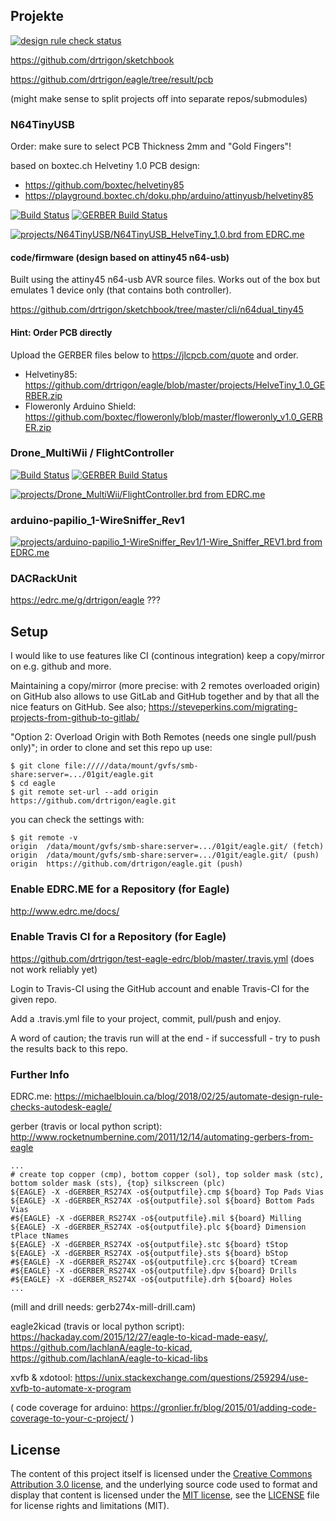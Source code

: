 ## Projekte
[![design rule check status](https://edrc.me/api/v1/user/drtrigon/project/eagle/img/status.svg)](https://edrc.me/g/drtrigon/eagle)

https://github.com/drtrigon/sketchbook

https://github.com/drtrigon/eagle/tree/result/pcb

(might make sense to split projects off into separate repos/submodules)

### N64TinyUSB

Order: make sure to select PCB Thickness 2mm and "Gold Fingers"!

based on boxtec.ch Helvetiny 1.0 PCB design:
* https://github.com/boxtec/helvetiny85
* https://playground.boxtec.ch/doku.php/arduino/attinyusb/helvetiny85

[![Build Status](https://travis-ci.org/drtrigon/sketchbook.svg?branch=master)](https://travis-ci.org/drtrigon/sketchbook)
[![GERBER Build Status](https://travis-ci.org/drtrigon/eagle.svg?branch=master)](https://travis-ci.org/drtrigon/eagle)

[![projects/N64TinyUSB/N64TinyUSB_HelveTiny_1.0.brd from EDRC.me](https://edrc.me/api/v1/user/drtrigon/project/eagle/img/file/projects%2FN64TinyUSB%2FN64TinyUSB_HelveTiny_1.0.png?ref=refs%2Fheads%2Fmaster)](https://edrc.me/g/drtrigon/eagle)

#### code/firmware (design based on attiny45 n64-usb)

Built using the attiny45 n64-usb AVR source files. Works out of the box but emulates 1 device only (that contains both controller).

https://github.com/drtrigon/sketchbook/tree/master/cli/n64dual_tiny45

#### Hint: Order PCB directly

Upload the GERBER files below to https://jlcpcb.com/quote and order.

* Helvetiny85: https://github.com/drtrigon/eagle/blob/master/projects/HelveTiny_1.0_GERBER.zip
* Floweronly Arduino Shield: https://github.com/boxtec/floweronly/blob/master/floweronly_v1.0_GERBER.zip

### Drone_MultiWii / FlightController
[![Build Status](https://travis-ci.org/drtrigon/sketchbook.svg?branch=master)](https://travis-ci.org/drtrigon/sketchbook)
[![GERBER Build Status](https://travis-ci.org/drtrigon/eagle.svg?branch=master)](https://travis-ci.org/drtrigon/eagle)

[![projects/Drone_MultiWii/FlightController.brd from EDRC.me](https://edrc.me/api/v1/user/drtrigon/project/eagle/img/file/projects%2FDrone_MultiWii%2FFlightController.png?ref=refs%2Fheads%2Fmaster)](https://edrc.me/g/drtrigon/eagle)

### arduino-papilio_1-WireSniffer_Rev1
[![projects/arduino-papilio_1-WireSniffer_Rev1/1-Wire_Sniffer_REV1.brd from EDRC.me](https://edrc.me/api/v1/user/drtrigon/project/eagle/img/file/projects%2Farduino-papilio_1-WireSniffer_Rev1%2F1-Wire_Sniffer_REV1.png?ref=refs%2Fheads%2Fmaster)](https://edrc.me/g/drtrigon/eagle)

### DACRackUnit
https://edrc.me/g/drtrigon/eagle ???

## Setup

I would like to use features like CI (continous integration) keep a copy/mirror on e.g. github and more.

Maintaining a copy/mirror (more precise: with 2 remotes overloaded origin) on GitHub also allows
to use GitLab and GitHub together and by that all the nice featurs on GitHub.
See also; https://steveperkins.com/migrating-projects-from-github-to-gitlab/

"Option 2: Overload Origin with Both Remotes (needs one single pull/push only)"; in order to clone
and set this repo up use:
```
$ git clone file://///data/mount/gvfs/smb-share:server=.../01git/eagle.git
$ cd eagle
$ git remote set-url --add origin https://github.com/drtrigon/eagle.git
```
you can check the settings with:
```
$ git remote -v
origin  /data/mount/gvfs/smb-share:server=.../01git/eagle.git/ (fetch)
origin  /data/mount/gvfs/smb-share:server=.../01git/eagle.git/ (push)
origin  https://github.com/drtrigon/eagle.git (push)
```

### Enable EDRC.ME for a Repository (for Eagle)
http://www.edrc.me/docs/

### Enable Travis CI for a Repository (for Eagle)
https://github.com/drtrigon/test-eagle-edrc/blob/master/.travis.yml (does not work reliably yet)

Login to Travis-CI using the GitHub account and enable Travis-CI for the given repo.

Add a .travis.yml file to your project, commit, pull/push and enjoy.

A word of caution; the travis run will at the end - if successfull - try to push the
results back to this repo.

### Further Info
EDRC.me: https://michaelblouin.ca/blog/2018/02/25/automate-design-rule-checks-autodesk-eagle/

gerber (travis or local python script): http://www.rocketnumbernine.com/2011/12/14/automating-gerbers-from-eagle
```
...
# create top copper (cmp), bottom copper (sol), top solder mask (stc), bottom solder mask (sts), {top} silkscreen (plc)
${EAGLE} -X -dGERBER_RS274X -o${outputfile}.cmp ${board} Top Pads Vias
${EAGLE} -X -dGERBER_RS274X -o${outputfile}.sol ${board} Bottom Pads Vias
#${EAGLE} -X -dGERBER_RS274X -o${outputfile}.mil ${board} Milling
${EAGLE} -X -dGERBER_RS274X -o${outputfile}.plc ${board} Dimension tPlace tNames
${EAGLE} -X -dGERBER_RS274X -o${outputfile}.stc ${board} tStop
${EAGLE} -X -dGERBER_RS274X -o${outputfile}.sts ${board} bStop
#${EAGLE} -X -dGERBER_RS274X -o${outputfile}.crc ${board} tCream
#${EAGLE} -X -dGERBER_RS274X -o${outputfile}.dpv ${board} Drills
#${EAGLE} -X -dGERBER_RS274X -o${outputfile}.drh ${board} Holes
...
```
(mill and drill needs: gerb274x-mill-drill.cam)

eagle2kicad (travis or local python script): https://hackaday.com/2015/12/27/eagle-to-kicad-made-easy/, 
https://github.com/lachlanA/eagle-to-kicad, https://github.com/lachlanA/eagle-to-kicad-libs

xvfb & xdotool: https://unix.stackexchange.com/questions/259294/use-xvfb-to-automate-x-program

( code coverage for arduino: https://gronlier.fr/blog/2015/01/adding-code-coverage-to-your-c-project/ )

## License

The content of this project itself is licensed under the [Creative Commons Attribution 3.0 license](http://creativecommons.org/licenses/by/3.0/us/deed.en_US), and the underlying source code used to format and display that content is licensed under the [MIT license](http://opensource.org/licenses/mit-license.php), see the [LICENSE](LICENSE.md) file for license rights and limitations (MIT).
